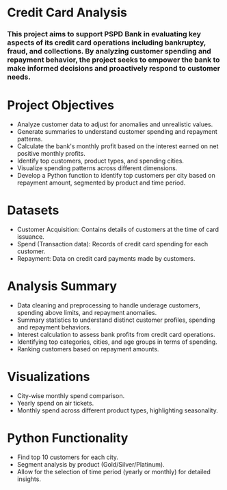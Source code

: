 # Credit Card Analysis
### This project aims to support PSPD Bank in evaluating key aspects of its credit card operations including bankruptcy, fraud, and collections. By analyzing customer spending and repayment behavior, the project seeks to empower the bank to make informed decisions and proactively respond to customer needs.

# Project Objectives
  * Analyze customer data to adjust for anomalies and unrealistic values.
  * Generate summaries to understand customer spending and repayment patterns.
  * Calculate the bank's monthly profit based on the interest earned on net positive monthly profits.
  * Identify top customers, product types, and spending cities.
  * Visualize spending patterns across different dimensions.
  * Develop a Python function to identify top customers per city based on repayment amount, segmented by product and time period.
    
# Datasets
  * Customer Acquisition: Contains details of customers at the time of card issuance.
  * Spend (Transaction data): Records of credit card spending for each customer.
  * Repayment: Data on credit card payments made by customers.
    
# Analysis Summary
  * Data cleaning and preprocessing to handle underage customers, spending above limits, and repayment anomalies.
  * Summary statistics to understand distinct customer profiles, spending and repayment behaviors.
  * Interest calculation to assess bank profits from credit card operations.
  * Identifying top categories, cities, and age groups in terms of spending.
  * Ranking customers based on repayment amounts.

# Visualizations
  * City-wise monthly spend comparison.
  * Yearly spend on air tickets.
  * Monthly spend across different product types, highlighting seasonality.

# Python Functionality
  * Find top 10 customers for each city.
  * Segment analysis by product (Gold/Silver/Platinum).
  * Allow for the selection of time period (yearly or monthly) for detailed insights.
